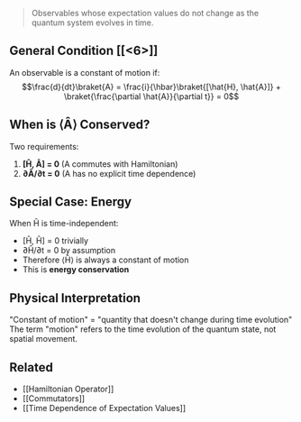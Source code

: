 > Observables whose expectation values do not change as the quantum system evolves in time.
## General Condition [[<6>]]
An observable  is a constant of motion if:
$$\frac{d}{dt}\braket{A} = \frac{i}{\hbar}\braket{[\hat{H}, \hat{A}]} + \braket{\frac{\partial \hat{A}}{\partial t}} = 0$$
## When is ⟨Â⟩ Conserved?
Two requirements:
1. **\[Ĥ, Â\] = 0** (A commutes with Hamiltonian)
2. **∂Â/∂t = 0** (A has no explicit time dependence)
## Special Case: Energy
When Ĥ is time-independent:
- \[Ĥ, Ĥ\] = 0 trivially
- ∂Ĥ/∂t = 0 by assumption
- Therefore ⟨Ĥ⟩ is always a constant of motion
- This is **energy conservation**
## Physical Interpretation
"Constant of motion" = "quantity that doesn't change during time evolution"
The term "motion" refers to the time evolution of the quantum state, not spatial movement.
## Related
- [[Hamiltonian Operator]]
- [[Commutators]]
- [[Time Dependence of Expectation Values]]